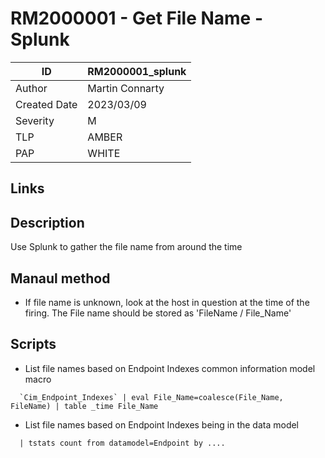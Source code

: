 # RM2000001 - Get File Name - Splunk 

| ID | RM2000001_splunk |
|---|---|
| Author | Martin Connarty |
| Created Date | 2023/03/09 |
| Severity | M |
| TLP | AMBER |
| PAP | WHITE |

## Links

## Description

Use Splunk to gather the file name from around the time
    
## Manaul method

- If file name is unknown, look at the host in question at the time of the firing. The File name should be stored as 'FileName / File_Name'

## Scripts

- List file names based on Endpoint Indexes common information model macro

```
  `Cim_Endpoint_Indexes` | eval File_Name=coalesce(File_Name, FileName) | table _time File_Name
  ```
- List file names based on Endpoint Indexes being in the data model
```
  | tstats count from datamodel=Endpoint by ....
```
